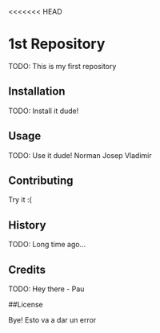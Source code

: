 <<<<<<< HEAD
# 1st Repository

TODO: This is my first repository

## Installation

TODO: Install it dude!

## Usage

TODO: Use it dude! Norman Josep Vladimir

## Contributing

Try it :(

## History

TODO: Long time ago...

## Credits

TODO: Hey there - Pau

##License

Bye! Esto va a dar un error
